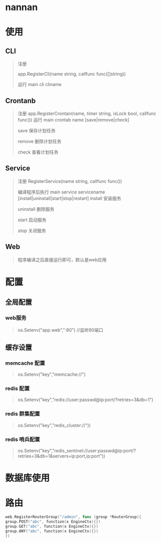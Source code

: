 # nannan

# 使用

## CLI

> 注册
>
> app.RegisterCli(name string, callfunc func([]string))
>
> 运行 main cli cliname

## Crontanb

> 注册
> app.RegisterCrontan(name, timer string, isLock bool, callfunc func())
> 运行 main crontab  name [save|remove|check]
>
> save 保存计划任务
>
> remove 删除计划任务
>
> check 查看计划任务

## Service

> 注册
> RegisterService(name string, callfunc func())
>
> 编译程序后执行 main service servicename [install|uninstall|start|stop|restart]
> install 安装服务
>
> uninstall 删除服务
>
> start 启动服务
>
> stop 关闭服务

## Web

> 程序编译之后直接运行即可，默认是web应用

# 配置

## 全局配置

### web服务

> os.Setenv("app.web",":80") //监听80端口

## 缓存设置

### memcache 配置

> os.Setenv("key","memcache://")

### redis 配置

> os.Setenv("key","redis://user:passwd@ip:port/?retries=3&db=1")

### redis 群集配置

> os.Setenv("key","redis_cluster://"))

### redis 哨兵配置

> os.Setenv("key","redis_sentinel://user:passwd@ip:port/?retries=3&db=1&servers=ip:port,ip:port"))

# 数据库使用

# 路由

```go
web.RegisterRouterGroup("/admin", func (group *RouterGroup){
group.POST("abc", function(x EngineCtx){})
group.GET("abc", function(x EngineCtx){})
group.ANY("abc", function(x EngineCtx){})
})
```
